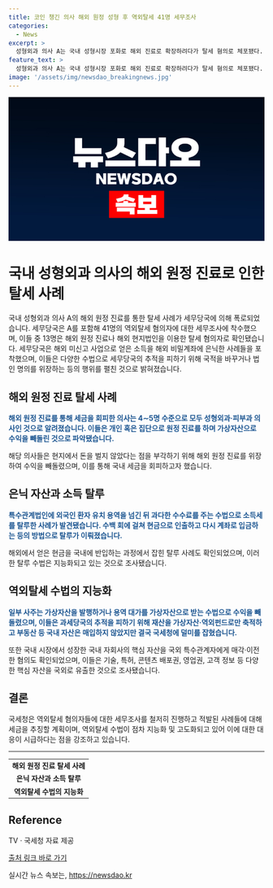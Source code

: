```yaml
---
title: 코인 챙긴 의사 해외 원정 성형 후 역외탈세 41명 세무조사
categories:
  - News
excerpt: >
  성형외과 의사 A는 국내 성형시장 포화로 해외 진료로 확장하려다가 탈세 혐의로 체포됐다. 해외 원정 진료를 위장해 가상자산을 국내로 인수 후 탈세 수십억을 벌었다. 국세청은 A를 비롯한 41명의 탈세 혐의자를 수사 중이며, 해외 은닉 자금을 외국인 명의로 교묘히 운용하는 수법이 증가하고 있다. 세무당국은 이러한 외부탈세를 강력히 단속 중이다.
feature_text: >
  성형외과 의사 A는 국내 성형시장 포화로 해외 진료로 확장하려다가 탈세 혐의로 체포됐다. 해외 원정 진료를 위장해 가상자산을 국내로 인수 후 탈세 수십억을 벌었다. 국세청은 A를 비롯한 41명의 탈세 혐의자를 수사 중이며, 해외 은닉 자금을 외국인 명의로 교묘히 운용하는 수법이 증가하고 있다. 세무당국은 이러한 외부탈세를 강력히 단속 중이다.
image: '/assets/img/newsdao_breakingnews.jpg'
---
```


<p><img src="/assets/img/newsdao_breakingnews.jpg" alt="cryptoinkorea 속보" /></p>

<h1>국내 성형외과 의사의 해외 원정 진료로 인한 탈세 사례</h1>

<p data-ke-size="size16"></p>

<p>국내 성형외과 의사 A의 해외 원정 진료를 통한 탈세 사례가 세무당국에 의해 폭로되었습니다. 세무당국은 A를 포함해 41명의 역외탈세 혐의자에 대한 세무조사에 착수했으며, 이들 중 13명은 해외 원정 진료나 해외 현지법인을 이용한 탈세 혐의자로 확인됐습니다. 세무당국은 해외 미신고 사업으로 얻은 소득을 해외 비밀계좌에 은닉한 사례들을 포착했으며, 이들은 다양한 수법으로 세무당국의 추적을 피하기 위해 국적을 바꾸거나 법인 명의를 위장하는 등의 행위를 펼친 것으로 밝혀졌습니다.</p>

<h2>해외 원정 진료 탈세 사례</h2>

<p><b><span style="color: #1a5490;">해외 원정 진료를 통해 세금을 회피한 의사는 4∼5명 수준으로 모두 성형외과·피부과 의사인 것으로 알려졌습니다. 이들은 개인 혹은 집단으로 원정 진료를 하며 가상자산으로 수익을 빼돌린 것으로 파악됐습니다.</span></b></p>

<p>해당 의사들은 현지에서 돈을 벌지 않았다는 점을 부각하기 위해 해외 원정 진료를 위장하여 수익을 빼돌렸으며, 이를 통해 국내 세금을 회피하고자 했습니다.</p>

<h2>은닉 자산과 소득 탈루</h2>

<p><b><span style="color: #1a5490;">특수관계법인에 외국인 환자 유치 용역을 넘긴 뒤 과다한 수수료를 주는 수법으로 소득세를 탈루한 사례가 발견됐습니다. 수백 회에 걸쳐 현금으로 인출하고 다시 계좌로 입금하는 등의 방법으로 탈루가 이뤄졌습니다.</span></b></p>

<p>해외에서 얻은 현금을 국내에 반입하는 과정에서 잡힌 탈루 사례도 확인되었으며, 이러한 탈루 수법은 지능화되고 있는 것으로 조사됐습니다.</p>

<h2>역외탈세 수법의 지능화</h2>

<p><b><span style="color: #1a5490;">일부 사주는 가상자산을 발행하거나 용역 대가를 가상자산으로 받는 수법으로 수익을 빼돌렸으며, 이들은 과세당국의 추적을 피하기 위해 재산을 가상자산·역외펀드로만 축적하고 부동산 등 국내 자산은 매입하지 않았지만 결국 국세청에 덜미를 잡혔습니다.</span></b></p>

<p>또한 국내 시장에서 성장한 국내 자회사의 핵심 자산을 국외 특수관계자에게 매각·이전한 혐의도 확인되었으며, 이들은 기술, 특허, 콘텐츠 배포권, 영업권, 고객 정보 등 다양한 핵심 자산을 국외로 유출한 것으로 조사됐습니다.</p>

<h2>결론</h2>

<p>국세청은 역외탈세 혐의자들에 대한 세무조사를 철저히 진행하고 적발된 사례들에 대해 세금을 추징할 계획이며, 역외탈세 수법이 점차 지능화 및 고도화되고 있어 이에 대한 대응이 시급하다는 점을 강조하고 있습니다.</p>

<hr>

<table>
    <tbody>
        <tr>
            <td style="text-align: center; height: 17px;"><b>해외 원정 진료 탈세 사례</b></td>
        </tr>
        <tr>
            <td style="text-align: center; height: 17px;"><b>은닉 자산과 소득 탈루</b></td>
        </tr>
        <tr>
            <td style="text-align: center; height: 17px;"><b>역외탈세 수법의 지능화</b></td>
        </tr>
    </tbody>
</table>

<h2>Reference</h2>

<p>TV · 국세청 자료 제공</p>

<p><a href="https://example.com">출처 링크 바로 가기</a></p>

<p data-ke-size="size16"></p>
실시간 뉴스 속보는, <a href="https://newsdao.kr" rel="dofollow">https://newsdao.kr</a>


